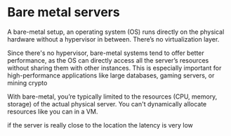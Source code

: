 # Bare metal servers

A bare-metal setup, an operating system (OS) runs directly on the physical hardware without a hypervisor in between. There’s no virtualization layer.

 Since there's no hypervisor, bare-metal systems tend to offer better performance, as the OS can directly access all the server’s resources without sharing them with other instances. This is especially important for high-performance applications like large databases, gaming servers, or mining crypto

With bare-metal, you’re typically limited to the resources (CPU, memory, storage) of the actual physical server. You can't dynamically allocate resources like you can in a VM.

if the server is really close to the location the latency is very low